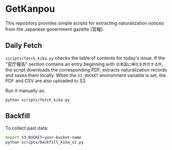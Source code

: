 # GetKanpou

This repository provides simple scripts for extracting naturalization notices from the Japanese government gazette (官報).

## Daily Fetch

`scripts/fetch_kika.py` checks the table of contents for today's issue. If the "官庁報告" section contains an entry beginning with `日本国に帰化を許可する件`, the script downloads the corresponding PDF, extracts naturalization records and saves them locally. When the `S3_BUCKET` environment variable is set, the PDF and CSV are also uploaded to S3.

Run it manually as:

```bash
python scripts/fetch_kika.py
```

## Backfill

To collect past data:

```bash
export S3_BUCKET=your-bucket-name
python scripts/backfill_kika_v2.py
```

